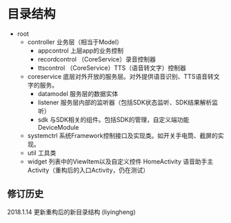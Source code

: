 # 目录结构

+ root 
    + controller    业务层（相当于Model）
        + appcontrol        上层app的业务控制
        + recordcontrol     （CoreService）录音控制器
        + ttscontrol        （CoreService）TTS（语音转文字）控制器
    + coreservice   底层对外开放的服务层。对外提供语音识别、TTS语音转文字的服务。
        + datamodel 服务层的数据实体
        + listener  服务层内部的监听器（包括SDK状态监听、SDK结果解析监听）
        + sdk       与SDK相关的组件。包括SDK的管理，自定义端功能DeviceModule
    + systemctrl    系统Framework控制接口及实现类。如开关手电筒、截屏的实现。
    + util          工具类
    + widget        列表中的ViewItem以及自定义控件
    HomeActivity    语音助手主Activity（重构后的入口Activity，仍在测试）
    


## 修订历史
2018.1.14   更新重构后的新目录结构 (liyingheng)